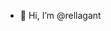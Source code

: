 - 👋 Hi, I’m @rellagant


<!---
rellagant/rellagant is a ✨ special ✨ repository because its `README.md` (this file) appears on your GitHub profile.
You can click the Preview link to take a look at your changes.
--->
